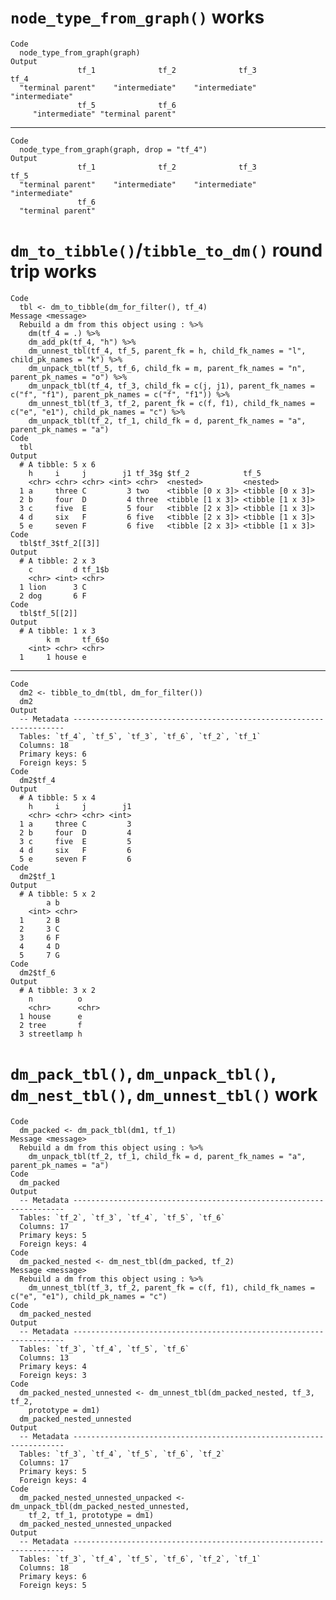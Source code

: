 # `node_type_from_graph()` works

    Code
      node_type_from_graph(graph)
    Output
                   tf_1              tf_2              tf_3              tf_4 
      "terminal parent"    "intermediate"    "intermediate"    "intermediate" 
                   tf_5              tf_6 
         "intermediate" "terminal parent" 

---

    Code
      node_type_from_graph(graph, drop = "tf_4")
    Output
                   tf_1              tf_2              tf_3              tf_5 
      "terminal parent"    "intermediate"    "intermediate"    "intermediate" 
                   tf_6 
      "terminal parent" 

# `dm_to_tibble()`/`tibble_to_dm()` round trip works

    Code
      tbl <- dm_to_tibble(dm_for_filter(), tf_4)
    Message <message>
      Rebuild a dm from this object using : %>%
        dm(tf_4 = .) %>%
        dm_add_pk(tf_4, "h") %>%
        dm_unnest_tbl(tf_4, tf_5, parent_fk = h, child_fk_names = "l", child_pk_names = "k") %>%
        dm_unpack_tbl(tf_5, tf_6, child_fk = m, parent_fk_names = "n", parent_pk_names = "o") %>%
        dm_unpack_tbl(tf_4, tf_3, child_fk = c(j, j1), parent_fk_names = c("f", "f1"), parent_pk_names = c("f", "f1")) %>%
        dm_unnest_tbl(tf_3, tf_2, parent_fk = c(f, f1), child_fk_names = c("e", "e1"), child_pk_names = "c") %>%
        dm_unpack_tbl(tf_2, tf_1, child_fk = d, parent_fk_names = "a", parent_pk_names = "a")
    Code
      tbl
    Output
      # A tibble: 5 x 6
        h     i     j        j1 tf_3$g $tf_2            tf_5            
        <chr> <chr> <chr> <int> <chr>  <nested>         <nested>        
      1 a     three C         3 two    <tibble [0 x 3]> <tibble [0 x 3]>
      2 b     four  D         4 three  <tibble [1 x 3]> <tibble [1 x 3]>
      3 c     five  E         5 four   <tibble [2 x 3]> <tibble [1 x 3]>
      4 d     six   F         6 five   <tibble [2 x 3]> <tibble [1 x 3]>
      5 e     seven F         6 five   <tibble [2 x 3]> <tibble [1 x 3]>
    Code
      tbl$tf_3$tf_2[[3]]
    Output
      # A tibble: 2 x 3
        c         d tf_1$b
        <chr> <int> <chr> 
      1 lion      3 C     
      2 dog       6 F     
    Code
      tbl$tf_5[[2]]
    Output
      # A tibble: 1 x 3
            k m     tf_6$o
        <int> <chr> <chr> 
      1     1 house e     

---

    Code
      dm2 <- tibble_to_dm(tbl, dm_for_filter())
      dm2
    Output
      -- Metadata --------------------------------------------------------------------
      Tables: `tf_4`, `tf_5`, `tf_3`, `tf_6`, `tf_2`, `tf_1`
      Columns: 18
      Primary keys: 6
      Foreign keys: 5
    Code
      dm2$tf_4
    Output
      # A tibble: 5 x 4
        h     i     j        j1
        <chr> <chr> <chr> <int>
      1 a     three C         3
      2 b     four  D         4
      3 c     five  E         5
      4 d     six   F         6
      5 e     seven F         6
    Code
      dm2$tf_1
    Output
      # A tibble: 5 x 2
            a b    
        <int> <chr>
      1     2 B    
      2     3 C    
      3     6 F    
      4     4 D    
      5     7 G    
    Code
      dm2$tf_6
    Output
      # A tibble: 3 x 2
        n          o    
        <chr>      <chr>
      1 house      e    
      2 tree       f    
      3 streetlamp h    

# `dm_pack_tbl()`, `dm_unpack_tbl()`, `dm_nest_tbl()`, `dm_unnest_tbl()` work

    Code
      dm_packed <- dm_pack_tbl(dm1, tf_1)
    Message <message>
      Rebuild a dm from this object using : %>%
        dm_unpack_tbl(tf_2, tf_1, child_fk = d, parent_fk_names = "a", parent_pk_names = "a")
    Code
      dm_packed
    Output
      -- Metadata --------------------------------------------------------------------
      Tables: `tf_2`, `tf_3`, `tf_4`, `tf_5`, `tf_6`
      Columns: 17
      Primary keys: 5
      Foreign keys: 4
    Code
      dm_packed_nested <- dm_nest_tbl(dm_packed, tf_2)
    Message <message>
      Rebuild a dm from this object using : %>%
        dm_unnest_tbl(tf_3, tf_2, parent_fk = c(f, f1), child_fk_names = c("e", "e1"), child_pk_names = "c")
    Code
      dm_packed_nested
    Output
      -- Metadata --------------------------------------------------------------------
      Tables: `tf_3`, `tf_4`, `tf_5`, `tf_6`
      Columns: 13
      Primary keys: 4
      Foreign keys: 3
    Code
      dm_packed_nested_unnested <- dm_unnest_tbl(dm_packed_nested, tf_3, tf_2,
        prototype = dm1)
      dm_packed_nested_unnested
    Output
      -- Metadata --------------------------------------------------------------------
      Tables: `tf_3`, `tf_4`, `tf_5`, `tf_6`, `tf_2`
      Columns: 17
      Primary keys: 5
      Foreign keys: 4
    Code
      dm_packed_nested_unnested_unpacked <- dm_unpack_tbl(dm_packed_nested_unnested,
        tf_2, tf_1, prototype = dm1)
      dm_packed_nested_unnested_unpacked
    Output
      -- Metadata --------------------------------------------------------------------
      Tables: `tf_3`, `tf_4`, `tf_5`, `tf_6`, `tf_2`, `tf_1`
      Columns: 18
      Primary keys: 6
      Foreign keys: 5

